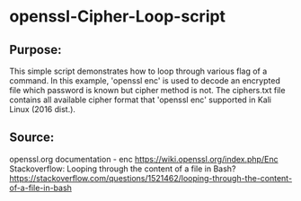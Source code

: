 # openssl-Cipher-Loop-script
## Purpose:
This simple script demonstrates how to loop through various flag of a command.
In this example, 'openssl enc' is used to decode an encrypted file which password is known but cipher method is not.
The ciphers.txt file contains all available cipher format that 'openssl enc' supported in Kali Linux (2016 dist.).

## Source:
openssl.org documentation - enc
https://wiki.openssl.org/index.php/Enc
Stackoverflow: Looping through the content of a file in Bash?
https://stackoverflow.com/questions/1521462/looping-through-the-content-of-a-file-in-bash
